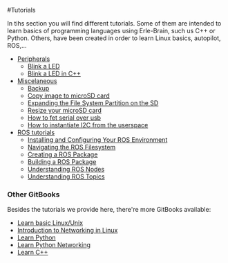 #Tutorials

In tihs section you will find different tutorials. Some of them are intended to learn basics of programming languages using Erle-Brain, such us C++ or Python. Others, have been created in order to learn Linux basics, autopilot, ROS,...

* [Peripherals](peripherals.md)
	* [Blink a LED](Blink.md)
	* [Blink a LED in C++](Blink2.md)
* [Miscelaneous](miscelaneous.md)
	* [Backup](backup.md)
	* [Copy image to microSD card](copyimage.md)
    * [Expanding the File System Partition on the SD](expandingfilesystem.md)
    * [Resize your microSD card](resizemicroSD.md)
    * [How to fet serial over usb](serial.md)
    * [How to instantiate I2C from the userspace](i2c.md)
* [ROS tutorials](../ros/rostutorials.md)
    * [Installing and Configuring Your ROS Environment](../ros/tutorials/rosinstall.md)
	* [Navigating the ROS Filesystem](../ros/tutorials/rosnavigating.md)
	* [Creating a ROS Package](../ros/tutorials/creating_a_ros_package.md)
	* [Building a ROS Package](../ros/tutorials/building_a_ros_package.md)
	* [Understanding ROS Nodes](../ros/tutorials/understanding_ros_nodes.md)
	* [Understanding ROS Topics](../ros/tutorials/understanding_ros_topics.md)

### Other GitBooks

Besides the tutorials we provide here, there're more GitBooks available:

* [Learn basic Linux/Unix](http://erlerobotics.gitbooks.io/erle-robotics-unix-introduction-gitbook-free/)
* [Introduction to Networking in Linux](http://erlerobotics.gitbooks.io/erle-robotics-introduction-to-linux-networking/)
* [Learn Python](http://erlerobotics.gitbooks.io/erle-robotics-learning-python-gitbook-free/)
* [Learn Python Networking](http://erlerobotics.gitbooks.io/erle-robotics-python-gitbook-free/)
* [Learn C++](http://erlerobotics.gitbooks.io/erle-robotics-cpp-gitbook/)

